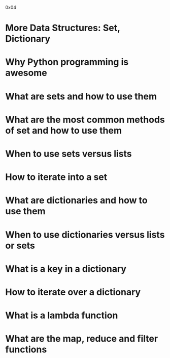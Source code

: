  0x04
# More Data Structures: Set, Dictionary

# Why Python programming is awesome
# What are sets and how to use them
# What are the most common methods of set and how to use them
# When to use sets versus lists
# How to iterate into a set
# What are dictionaries and how to use them
# When to use dictionaries versus lists or sets
# What is a key in a dictionary
# How to iterate over a dictionary
# What is a lambda function
# What are the map, reduce and filter functions